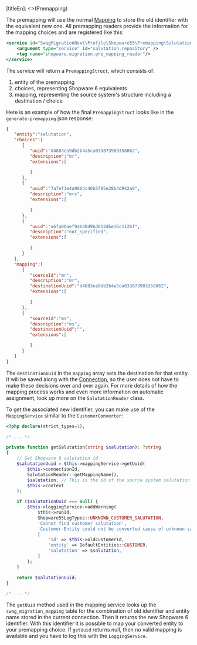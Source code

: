 [titleEn]: <>(Premapping)

The premapping will use the normal [Mapping](./070-converter-and-mapping.md) to store the old identifier with the equivalent new one.
All premapping readers provide the information for the mapping choices and are registered like this:
```xml
<service id="SwagMigrationNext\Profile\Shopware55\Premapping\SalutationReader">
    <argument type="service" id="salutation.repository" />
    <tag name="shopware.migration.pre_mapping_reader"/>
</service>
```
The service will return a `PremappingStruct`, which consists of:
1. entity of the premapping
2. choices, representing Shopware 6 equivalents
3. mapping, representing the source system's structure including a destination / choice

Here is an example of how the final `PremappingStruct` looks like in the `generate-premapping` json response:
```json
{
   "entity":"salutation",
   "choices":[
      {
         "uuid":"d4883ea9db2b4a5ca033873903358062",
         "description":"mr",
         "extensions":[

         ]
      },
      {
         "uuid":"7a7ef1e4a9064c46b5f85e28b4d942a9",
         "description":"mrs",
         "extensions":[

         ]
      },
      {
         "uuid":"a6fa00aef9a648d9bd012dbe16c112bf",
         "description":"not_specified",
         "extensions":[

         ]
      }
   ],
   "mapping":[
      {
         "sourceId":"mr",
         "description":"mr",
         "destinationUuid":"d4883ea9db2b4a5ca033873903358062",
         "extensions":[

         ]
      },
      {
         "sourceId":"ms",
         "description":"ms",
         "destinationUuid":"",
         "extensions":[

         ]
      }
   ]
}
```
The `destinationUuid` in the `mapping` array sets the destination for that entity.
It will be saved along with the [Connection](./020-profile-and-connection.md), so the user does not have to make these decisions
over and over again. For more details of how the mapping process works and even more information on automatic assignment,
look up more on the `SalutationReader` class.

To get the associated new identifier, you can make use of the `MappingService` similar to the `CustomerConverter`:
```php
<?php declare(strict_types=1);

/* ... */

private function getSalutation(string $salutation): ?string
{
    // Get Shopware 6 salutation id
    $salutationUuid = $this->mappingService->getUuid(
        $this->connectionId,
        SalutationReader::getMappingName(),
        $salutation, // This is the id of the source system salutation
        $this->context
    );

    if ($salutationUuid === null) {
        $this->loggingService->addWarning(
            $this->runId,
            Shopware55LogTypes::UNKNOWN_CUSTOMER_SALUTATION,
            'Cannot find customer salutation',
            'Customer-Entity could not be converted cause of unknown salutation',
            [
                'id' => $this->oldCustomerId,
                'entity' => DefaultEntities::CUSTOMER,
                'salutation' => $salutation,
            ]
        );
    }

    return $salutationUuid;
}

/* ... */
```
The `getUuid` method used in the mapping service looks up the `swag_migration_mapping` table for the combination of
old identifier and entity name stored in the current connection. Then it returns the new Shopware 6 identifier.
With this identifier it is possible to map your converted entity to your premapping choice. If `getUuid` returns null,
then no valid mapping is available and you have to log this with the `LoggingService`.
